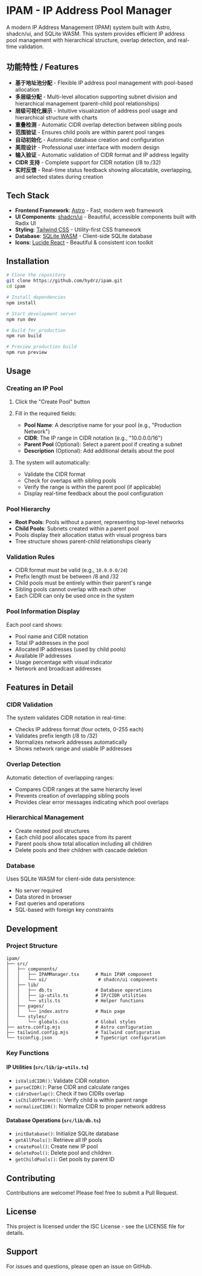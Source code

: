 # IPAM - IP Address Pool Manager

A modern IP Address Management (IPAM) system built with Astro, shadcn/ui, and SQLite WASM. This system provides efficient IP address pool management with hierarchical structure, overlap detection, and real-time validation.

## 功能特性 / Features

- **基于地址池分配** - Flexible IP address pool management with pool-based allocation
- **多层级分配** - Multi-level allocation supporting subnet division and hierarchical management (parent-child pool relationships)
- **层级可视化展示** - Intuitive visualization of address pool usage and hierarchical structure with charts
- **重叠检测** - Automatic CIDR overlap detection between sibling pools
- **范围验证** - Ensures child pools are within parent pool ranges
- **自动初始化** - Automatic database creation and configuration
- **美观设计** - Professional user interface with modern design
- **输入验证** - Automatic validation of CIDR format and IP address legality
- **CIDR 支持** - Complete support for CIDR notation (/8 to /32)
- **实时反馈** - Real-time status feedback showing allocatable, overlapping, and selected states during creation

## Tech Stack

- **Frontend Framework**: [Astro](https://astro.build/) - Fast, modern web framework
- **UI Components**: [shadcn/ui](https://ui.shadcn.com/) - Beautiful, accessible components built with Radix UI
- **Styling**: [Tailwind CSS](https://tailwindcss.com/) - Utility-first CSS framework
- **Database**: [SQLite WASM](https://sqlite.org/wasm) - Client-side SQLite database
- **Icons**: [Lucide React](https://lucide.dev/) - Beautiful & consistent icon toolkit

## Installation

```bash
# Clone the repository
git clone https://github.com/hydrz/ipam.git
cd ipam

# Install dependencies
npm install

# Start development server
npm run dev

# Build for production
npm run build

# Preview production build
npm run preview
```

## Usage

### Creating an IP Pool

1. Click the "Create Pool" button
2. Fill in the required fields:
   - **Pool Name**: A descriptive name for your pool (e.g., "Production Network")
   - **CIDR**: The IP range in CIDR notation (e.g., "10.0.0.0/16")
   - **Parent Pool** (Optional): Select a parent pool if creating a subnet
   - **Description** (Optional): Add additional details about the pool

3. The system will automatically:
   - Validate the CIDR format
   - Check for overlaps with sibling pools
   - Verify the range is within the parent pool (if applicable)
   - Display real-time feedback about the pool configuration

### Pool Hierarchy

- **Root Pools**: Pools without a parent, representing top-level networks
- **Child Pools**: Subnets created within a parent pool
- Pools display their allocation status with visual progress bars
- Tree structure shows parent-child relationships clearly

### Validation Rules

- CIDR format must be valid (e.g., `10.0.0.0/24`)
- Prefix length must be between /8 and /32
- Child pools must be entirely within their parent's range
- Sibling pools cannot overlap with each other
- Each CIDR can only be used once in the system

### Pool Information Display

Each pool card shows:
- Pool name and CIDR notation
- Total IP addresses in the pool
- Allocated IP addresses (used by child pools)
- Available IP addresses
- Usage percentage with visual indicator
- Network and broadcast addresses

## Features in Detail

### CIDR Validation

The system validates CIDR notation in real-time:
- Checks IP address format (four octets, 0-255 each)
- Validates prefix length (/8 to /32)
- Normalizes network addresses automatically
- Shows network range and usable IP addresses

### Overlap Detection

Automatic detection of overlapping ranges:
- Compares CIDR ranges at the same hierarchy level
- Prevents creation of overlapping sibling pools
- Provides clear error messages indicating which pool overlaps

### Hierarchical Management

- Create nested pool structures
- Each child pool allocates space from its parent
- Parent pools show total allocation including all children
- Delete pools and their children with cascade deletion

### Database

Uses SQLite WASM for client-side data persistence:
- No server required
- Data stored in browser
- Fast queries and operations
- SQL-based with foreign key constraints

## Development

### Project Structure

```
ipam/
├── src/
│   ├── components/
│   │   ├── IPAMManager.tsx      # Main IPAM component
│   │   └── ui/                   # shadcn/ui components
│   ├── lib/
│   │   ├── db.ts                # Database operations
│   │   ├── ip-utils.ts          # IP/CIDR utilities
│   │   └── utils.ts             # Helper functions
│   ├── pages/
│   │   └── index.astro          # Main page
│   └── styles/
│       └── globals.css          # Global styles
├── astro.config.mjs             # Astro configuration
├── tailwind.config.mjs          # Tailwind configuration
└── tsconfig.json                # TypeScript configuration
```

### Key Functions

#### IP Utilities (`src/lib/ip-utils.ts`)
- `isValidCIDR()`: Validate CIDR notation
- `parseCIDR()`: Parse CIDR and calculate ranges
- `cidrsOverlap()`: Check if two CIDRs overlap
- `isChildOfParent()`: Verify child is within parent range
- `normalizeCIDR()`: Normalize CIDR to proper network address

#### Database Operations (`src/lib/db.ts`)
- `initDatabase()`: Initialize SQLite database
- `getAllPools()`: Retrieve all IP pools
- `createPool()`: Create new IP pool
- `deletePool()`: Delete pool and children
- `getChildPools()`: Get pools by parent ID

## Contributing

Contributions are welcome! Please feel free to submit a Pull Request.

## License

This project is licensed under the ISC License - see the LICENSE file for details.

## Support

For issues and questions, please open an issue on GitHub.
